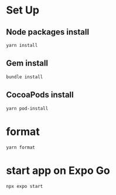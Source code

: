 # Set Up

## Node packages install

```
yarn install
```

## Gem install

```
bundle install
```

## CocoaPods install

```
yarn pod-install
```

# format

```
yarn format
```

# start app on Expo Go

```
npx expo start
```
